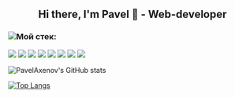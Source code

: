 
## <div align="center">Hi there, I'm Pavel 👋 - Web-developer</div>

### <img src="https://img.icons8.com/emoji/25/000000/hammer-and-wrench.png"/>Мой стек:

<img src="https://img.icons8.com/officel/45/000000/react.png"/> <img src="https://img.icons8.com/color/48/vue-js.png"/> <img src="https://img.icons8.com/fluency/48/javascript.png"/> <img src="https://img.icons8.com/color/48/html-5--v1.png"/> <img src="https://img.icons8.com/color/48/css3.png"/> <img src="https://img.icons8.com/color/48/000000/sass.png"/> <img src="https://cdn.icon-icons.com/icons2/3053/PNG/48/postman_alt_macos_bigsur_icon_189814.png"/> <img src="https://img.icons8.com/nolan/48/git.png"/>

![PavelAxenov's GitHub stats](https://github-readme-stats.vercel.app/api?username=PavelAxenov&show_icons=true&&bg_color=00050001)

[![Top Langs](https://github-readme-stats.vercel.app/api/top-langs/?username=PavelAxenov&layout=compact)](https://github.com/PavelAxenov/github-readme-stats)

